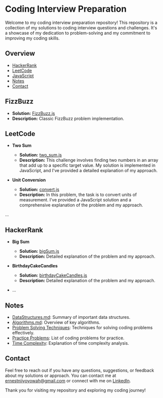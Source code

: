 # Coding Interview Preparation

Welcome to my coding interview preparation repository! This repository is a collection of my solutions to coding interview questions and challenges. It's a showcase of my dedication to problem-solving and my commitment to improving my coding skills.

## Overview

- [HackerRank](#HackerRank)
- [LeetCode](#LeetCode)
- [JavaScript](#JavaScript)
- [Notes](#Notes)
- [Contact](#Contact)

## FizzBuzz

- **Solution:** [FizzBuzz.js](/FizzBuzz/FizzBuzz.js)
- **Description:** Classic FizzBuzz problem implementation.

## LeetCode

- **Two Sum**

  - **Solution:** [two_sum.js](/LeetCode/TwoSum/two_sum.js)
  - **Description:** This challenge involves finding two numbers in an array that add up to a specific target value. My solution is implemented in JavaScript, and I've provided a detailed explanation of my approach.

- **Unit Conversion**
  - **Solution:** [convert.js](/LeetCode/UnitConversion/convert.js)
  - **Description:** In this problem, the task is to convert units of measurement. I've provided a JavaScript solution and a comprehensive explanation of the problem and my approach.

...

## HackerRank

- **Big Sum**

  - **Solution:** [bigSum.js](/HackerRank/BigSum/bigSum.js)
  - **Description:** Detailed explanation of the problem and my approach.

- **BirthdayCakeCandles**

  - **Solution:** [birthdayCakeCandles.js](/HackerRank/BirthdayCakeCandles/birthdayCakeCandles.js)
  - **Description:** Detailed explanation of the problem and my approach.

- ...

## Notes

- [DataStructures.md](/Notes/DataStructures.md): Summary of important data structures.
- [Algorithms.md](/Notes/Algorithms.md): Overview of key algorithms.
- [Problem Solving Techniques](/Notes/Problem-Solving-Techniques.md): Techniques for solving coding problems effectively.
- [Practice Problems](/Notes/Practice-Problems.md): List of coding problems for practice.
- [Time Complexity](/Notes/TimeComplexity.md): Explanation of time complexity analysis.

## Contact

Feel free to reach out if you have any questions, suggestions, or feedback about my solutions or approach. You can contact me at [ernestniiyoyowah@gmail.com](mailto:ernestniiyoyowah@gmail.com) or connect with me on [LinkedIn](https://www.linkedin.com/in/ernestyoyowah).

Thank you for visiting my repository and exploring my coding journey!
